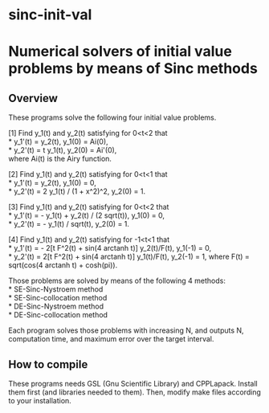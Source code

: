 # sinc-init-val
Numerical solvers of initial value problems by means of Sinc methods
====
## Overview
These programs solve the following four initial value problems.

[1] Find y_1(t) and y_2(t) satisfying for 0<t<2 that  
    * y_1'(t) = y_2(t),   y_1(0) = Ai(0),  
    * y_2'(t) = t y_1(t), y_2(0) = Ai'(0),  
where Ai(t) is the Airy function.

[2] Find y_1(t) and y_2(t) satisfying for 0<t<1 that  
    * y_1'(t) = y_2(t),                 y_1(0) = 0,  
    * y_2'(t) = 2 y_1(t) / (1 + x^2)^2, y_2(0) = 1.

[3] Find y_1(t) and y_2(t) satisfying for 0<t<2 that  
    * y_1'(t) = - y_1(t) + y_2(t) / (2 sqrt(t)), y_1(0) = 0,  
    * y_2'(t) = - y_1(t) / sqrt(t),              y_2(0) = 1.

[4] Find y_1(t) and y_2(t) satisfying for -1<t<1 that  
    * y_1'(t) = - 2[t F^2(t) + sin(4 arctanh t)] y_2(t)/F(t), y_1(-1) = 0,  
    * y_2'(t) =   2[t F^2(t) + sin(4 arctanh t)] y_1(t)/F(t), y_2(-1) = 1,
where F(t) = sqrt(cos(4 arctanh t) + cosh(pi)).

Those problems are solved by means of the following 4 methods:  
    * SE-Sinc-Nystroem method  
    * SE-Sinc-collocation method  
    * DE-Sinc-Nystroem method  
    * DE-Sinc-collocation method  

Each program solves those problems with increasing N, and outputs
N, computation time, and maximum error over the target interval.

## How to compile
These programs needs GSL (Gnu Scientific Library) and CPPLapack.
Install them first (and libraries needed to them). Then, modify
make files according to your installation.

